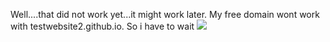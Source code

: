 Well....that did not work yet...it might work later. My free domain wont work with testwebsite2.github.io. So i have to wait
<img src="https://vignette.wikia.nocookie.net/mlp/images/3/3d/Tardar_Sauce_Says_NO.jpg/revision/latest?cb=20130221122604">
